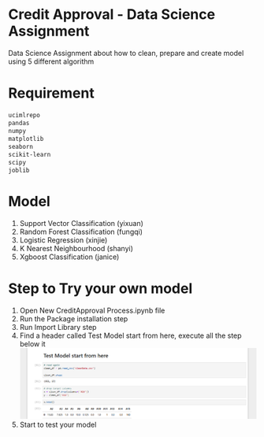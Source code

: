 # Credit Approval - Data Science Assignment
Data Science Assignment about how to clean, prepare and create model using 5 different algorithm

# Requirement 
``` 
ucimlrepo
pandas
numpy
matplotlib
seaborn
scikit-learn
scipy
joblib
```

# Model
1. Support Vector Classification (yixuan)
2. Random Forest Classification (fungqi)
3. Logistic Regression (xinjie)
4. K Nearest Neighbourhood (shanyi)
5. Xgboost Classification (janice)

# Step to Try your own model
1. Open New CreditApproval Process.ipynb file 
2. Run the Package installation step
3. Run Import Library step
4. Find a header called Test Model start from here, execute all the step below it 
![alt text](image.png)
5. Start to test your model
